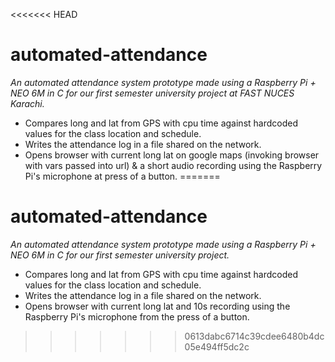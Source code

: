 <<<<<<< HEAD
# **automated-attendance**

*An automated attendance system prototype made using a Raspberry Pi + NEO 6M in C for our first semester university project at FAST NUCES Karachi.*

- Compares long and lat from GPS with cpu time against hardcoded values for the class location and schedule.
- Writes the attendance log in a file shared on the network. 
- Opens browser with current long lat on google maps (invoking browser with vars passed into url) & a short audio recording using the Raspberry Pi's microphone at press of a button.
=======
# **automated-attendance**

*An automated attendance system prototype made using a Raspberry Pi + NEO 6M in C for our first semester university project.*

- Compares long and lat from GPS with cpu time against hardcoded values for the class location and schedule.
- Writes the attendance log in a file shared on the network. 
- Opens browser with current long lat and 10s recording using the Raspberry Pi's microphone from the press of a button.
>>>>>>> 0613dabc6714c39cdee6480b4dc05e494ff5dc2c
